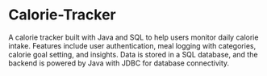 # Calorie-Tracker
A calorie tracker built with Java and SQL to help users monitor daily calorie intake. Features include user authentication, meal logging with categories, calorie goal setting, and insights. Data is stored in a SQL database, and the backend is powered by Java with JDBC for database connectivity.
